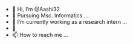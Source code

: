 - 👋 Hi, I’m @Aashi32
- 👀 Pursuing Msc. Informatics ...
- 🌱 I’m currently working as a research intern ...
- 💞️ 
- 📫 How to reach me ...

<!---
Aashi32/Aashi32 is a ✨ special ✨ repository because its `README.md` (this file) appears on your GitHub profile.
You can click the Preview link to take a look at your changes.
--->
